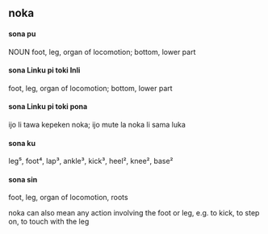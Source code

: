 ## noka

#### sona pu

NOUN foot, leg, organ of locomotion; bottom, lower part

#### sona Linku pi toki Inli

foot, leg, organ of locomotion; bottom, lower part

#### sona Linku pi toki pona

ijo li tawa kepeken noka; ijo mute la noka li sama luka

#### sona ku

leg⁵, foot⁴, lap³, ankle³, kick³, heel², knee², base²

#### sona sin

foot, leg, organ of locomotion, roots

noka can also mean any action involving the foot or leg, e.g. to kick, to step on, to touch with the leg
